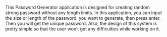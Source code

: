 This Password Generator application is designed for creating random strong password without any length limits. In this application, you can input the size or length of the password, you want to generate, then press enter. Then you will get the unique password. Also, the design of this system is pretty simple so that the user won’t get any difficulties while working on it.
